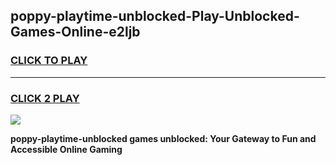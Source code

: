 
## poppy-playtime-unblocked-Play-Unblocked-Games-Online-e2ljb
<h3>
<a href="https://premium76.site?title=poppy-playtime-unblocked&ref=25A">CLICK TO PLAY</a></h3>
<hr>

<h3>
<a href="https://premium76.site?title=poppy-playtime-unblocked&ref=25A">CLICK 2 PLAY</a>
  
</h3>

<a href="https://premium76.site?title=poppy-playtime-unblocked&ref=25A"><img src="https://clearcache.store/games.png"></a>


**poppy-playtime-unblocked games unblocked: Your Gateway to Fun and Accessible Online Gaming**

